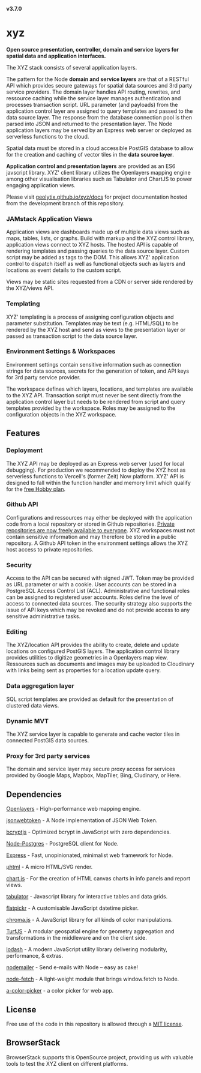 
**v3.7.0**

# xyz

**Open source presentation, controller, domain and service layers for spatial data and application interfaces.**

The XYZ stack consists of several application layers.

The pattern for the Node **domain and service layers** are that of a RESTful API which provides secure gateways for spatial data sources and 3rd party service providers. The domain layer handles API routing, rewrites, and ressource caching while the service layer manages authentication and processes transaction script. URL parameter (and payloads) from the application control layer are assigned to query templates and passed to the data source layer. The response from the database connection pool is then parsed into JSON and returned to the presentation layer. The Node application layers may be served by an Express web server or deployed as serverless functions to the cloud.

Spatial data must be stored in a cloud accessible PostGIS database to allow for the creation and caching of vector tiles in the **data source layer**.

**Application control and presentation layers** are provided as an ES6 javscript library. XYZ' client library utilizes the Openlayers mapping engine among other visualisation libraries such as Tabulator and ChartJS to power engaging application views.

Please visit [geolytix.github.io/xyz/docs](https://geolytix.github.io/xyz/docs) for project documentation hosted from the development branch of this repository.

### JAMstack Application Views

Application views are dashboards made up of multiple data views such as maps, tables, lists, or graphs. Build with markup and the XYZ control library, application views connect to XYZ hosts. The hosted API is capable of rendering templates and passing queries to the data source layer. Custom script may be added as tags to the DOM. This allows XYZ' application control to dispatch itself as well as functional objects such as layers and locations as event details to the custom script.

Views may be static sites requested from a CDN or server side rendered by the XYZ/views API.

### Templating

XYZ' templating is a process of assigning configuration objects and parameter substitution. Templates may be text (e.g. HTML/SQL) to be rendered by the XYZ host and send as views to the presentation layer or passed as transaction script to the data source layer.

### Environment Settings & Workspaces

Environment settings contain sensitive information such as connection strings for data sources, secrets for the generation of token, and API keys for 3rd party service provider.

The workspace defines which layers, locations, and templates are available to the XYZ API. Transaction script must never be sent directly from the application control layer but needs to be rendered from script and query templates provided by the workspace. Roles may be assigned to the configuration objects in the XYZ workspace.

## Features

### Deployment

The XYZ API may be deployed as an Express web server (used for local debugging). For production we recommended to deploy the XYZ host as serverless functions to Vercell's (former Zeit) Now platform. XYZ' API is designed to fall within the function handler and memory limit which qualify for the [free Hobby plan](https://vercel.com/pricing).

### Github API

Configurations and ressources may either be deployed with the application code from a local repository or stored in Github repositories. [Private repositories are now freely available to everyone](https://github.blog/2020-04-14-github-is-now-free-for-teams/). XYZ workspaces must not contain sensitive information and may therefore be stored in a public repository. A Github API token in the environment settings allows the XYZ host access to private repositories.

### Security

Access to the API can be secured with signed JWT. Token may be provided as URL parameter or with a cookie. User accounts can be stored in a PostgreSQL Access Control List (ACL). Administrative and functional roles can be assigned to registered user accounts. Roles define the level of access to connected data sources. The security strategy also supports the issue of API keys which may be revoked and do not provide access to any sensitive administrative tasks.

### Editing

The XYZ/location API provides the ability to create, delete and update locations on configured PostGIS layers. The application control library provides utilities to digitize geometries in a Openlayers map view. Ressources such as documents and images may be uploaded to Cloudinary with links being sent as properties for a location update query.

### Data aggregation layer

SQL script templates are provided as default for the presentation of clustered data views.

### Dynamic MVT

The XYZ service layer is capable to generate and cache vector tiles in connected PostGIS data sources.

### Proxy for 3rd party services

The domain and service layer may secure proxy access for services provided by Google Maps, Mapbox, MapTiler, Bing, Cludinary, or Here.

## Dependencies

[Openlayers](https://github.com/openlayers/openlayers) - High-performance web mapping engine.

[jsonwebtoken](https://www.npmjs.com/package/jsonwebtoken) - A Node implementation of JSON Web Token.

[bcryptjs](https://www.npmjs.com/package/bcryptjs) - Optimized bcrypt in JavaScript with zero dependencies.

[Node-Postgres](https://github.com/brianc/node-postgres) - PostgreSQL client for Node.

[Express](https://www.npmjs.com/package/express) - Fast, unopinionated, minimalist web framework for Node.

[µhtml](https://github.com/WebReflection/uhtml) - A micro HTML/SVG render.

[chart.js](https://github.com/chartjs/Chart.js) - For the creation of HTML canvas charts in info panels and report views.

[tabulator](https://github.com/olifolkerd/tabulator) - Javascript library for interactive tables and data grids.

[flatpickr](https://www.npmjs.com/package/flatpickr) - A customisable JavaScript datetime picker.

[chroma.js](https://github.com/gka/chroma.js) - A JavaScript library for all kinds of color manipulations.

[TurfJS](https://github.com/Turfjs/turf) - A modular geospatial engine for geometry aggregation and transformations in the middleware and on the client side.

[lodash](https://github.com/lodash/lodash) - A modern JavaScript utility library delivering modularity, performance, & extras.

[nodemailer](https://github.com/nodemailer/nodemailer) - Send e-mails with Node – easy as cake!

[node-fetch](https://github.com/bitinn/node-fetch) - A light-weight module that brings window.fetch to Node.

[a-color-picker](https://narsenico.github.io/a-color-picker/) - a color picker for web app.


## License

Free use of the code in this repository is allowed through a [MIT license](https://github.com/GEOLYTIX/xyz/blob/master/LICENSE).


## BrowserStack

BrowserStack supports this OpenSource project, providing us with valuable tools to test the XYZ client on different platforms.
